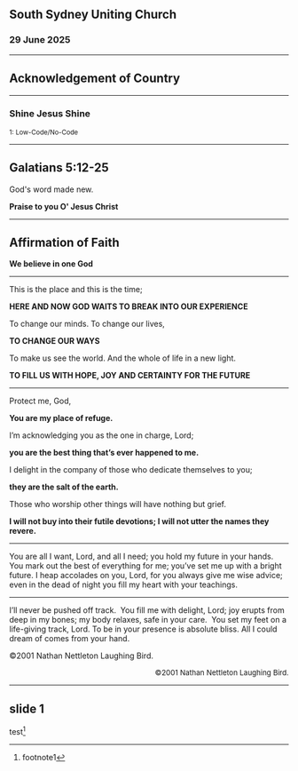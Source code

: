## South Sydney Uniting Church

### 29 June 2025

---

## Acknowledgement of Country


---

### Shine Jesus Shine


<div style="text-align: left; font-size: smaller">1: Low-Code/No-Code</div>

---

<section data-background-image="church/back-2.jpg">

## Galatians 5:12-25

God's word made new.

__Praise to you O' Jesus Christ__

</section>

---

## Affirmation of Faith

**We believe in one God**

---



This is the place and this is the time;​

**HERE AND NOW GOD WAITS​ TO BREAK INTO OUR EXPERIENCE​**

To change our minds. To change our lives,

**TO CHANGE OUR WAYS​**

To make us see the world​. And the whole of life in a new light.​

**TO FILL US WITH HOPE, JOY ​AND CERTAINTY FOR THE FUTURE​**




---

Protect me, God,​

**You are my place of refuge.​**

I’m acknowledging you ​as the one in charge, Lord;​

**you are the best thing that’s ever happened to me.**

I delight in the company of those​ who dedicate themselves to you;

**they are the salt of the earth.​**

Those who worship other things​ will have nothing but grief.​

**I will not buy into their futile devotions;​ I will not utter the names they revere.​**

---

You are all I want, Lord, and all I need;​
you hold my future in your hands. ​
You mark out the best of everything for me;​
you’ve set me up with a bright future.​
I heap accolades on you, Lord,​
for you always give me wise advice;​
even in the dead of night​
you fill my heart with your teachings. ​

---

I’ll never be pushed off track. ​
You fill me with delight, Lord;​
joy erupts from deep in my bones;​
my body relaxes, safe in your care. ​
You set my feet on a life-giving track, Lord.​
To be in your presence is absolute bliss.​
All I could dream of comes from your hand. ​

©2001 Nathan Nettleton Laughing Bird.​

<div style="text-align: right; font-size: small; vertical-align: bottom;">©2001 Nathan Nettleton Laughing Bird.​</div>


---

## slide 1

test[^1]

[^1]: footnote1

